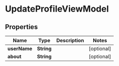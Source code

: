 
# UpdateProfileViewModel

## Properties
Name | Type | Description | Notes
------------ | ------------- | ------------- | -------------
**userName** | **String** |  |  [optional]
**about** | **String** |  |  [optional]



